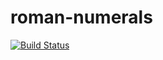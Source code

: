 # roman-numerals
[![Build Status](https://travis-ci.org/sjhuda/roman-numerals.svg?branch=master)](https://travis-ci.org/sjhuda/roman-numerals)
